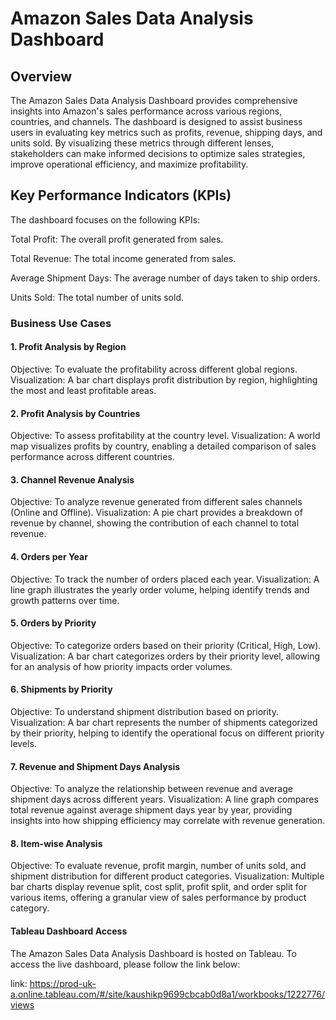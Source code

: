 # Amazon Sales Data Analysis Dashboard

## Overview
The Amazon Sales Data Analysis Dashboard provides comprehensive insights into Amazon's sales performance across various regions, countries, and channels. The dashboard is designed to assist business users in evaluating key metrics such as profits, revenue, shipping days, and units sold. By visualizing these metrics through different lenses, stakeholders can make informed decisions to optimize sales strategies, improve operational efficiency, and maximize profitability.

## Key Performance Indicators (KPIs)
The dashboard focuses on the following KPIs:

Total Profit: The overall profit generated from sales.

Total Revenue: The total income generated from sales.

Average Shipment Days: The average number of days taken to ship orders.

Units Sold: The total number of units sold.

### Business Use Cases

#### 1. Profit Analysis by Region
Objective: To evaluate the profitability across different global regions.
Visualization: A bar chart displays profit distribution by region, highlighting the most and least profitable areas.

#### 2. Profit Analysis by Countries
Objective: To assess profitability at the country level.
Visualization: A world map visualizes profits by country, enabling a detailed comparison of sales performance across different countries.

#### 3. Channel Revenue Analysis
Objective: To analyze revenue generated from different sales channels (Online and Offline).
Visualization: A pie chart provides a breakdown of revenue by channel, showing the contribution of each channel to total revenue.

#### 4. Orders per Year
Objective: To track the number of orders placed each year.
Visualization: A line graph illustrates the yearly order volume, helping identify trends and growth patterns over time.

#### 5. Orders by Priority
Objective: To categorize orders based on their priority (Critical, High, Low).
Visualization: A bar chart categorizes orders by their priority level, allowing for an analysis of how priority impacts order volumes.

#### 6. Shipments by Priority
Objective: To understand shipment distribution based on priority.
Visualization: A bar chart represents the number of shipments categorized by their priority, helping to identify the operational focus on different priority levels.

#### 7. Revenue and Shipment Days Analysis
Objective: To analyze the relationship between revenue and average shipment days across different years.
Visualization: A line graph compares total revenue against average shipment days year by year, providing insights into how shipping efficiency may correlate with revenue generation.

#### 8. Item-wise Analysis
Objective: To evaluate revenue, profit margin, number of units sold, and shipment distribution for different product categories.
Visualization: Multiple bar charts display revenue split, cost split, profit split, and order split for various items, offering a granular view of sales performance by product category.

#### Tableau Dashboard Access
The Amazon Sales Data Analysis Dashboard is hosted on Tableau. To access the live dashboard, please follow the link below:

link: https://prod-uk-a.online.tableau.com/#/site/kaushikp9699cbcab0d8a1/workbooks/1222776/views
